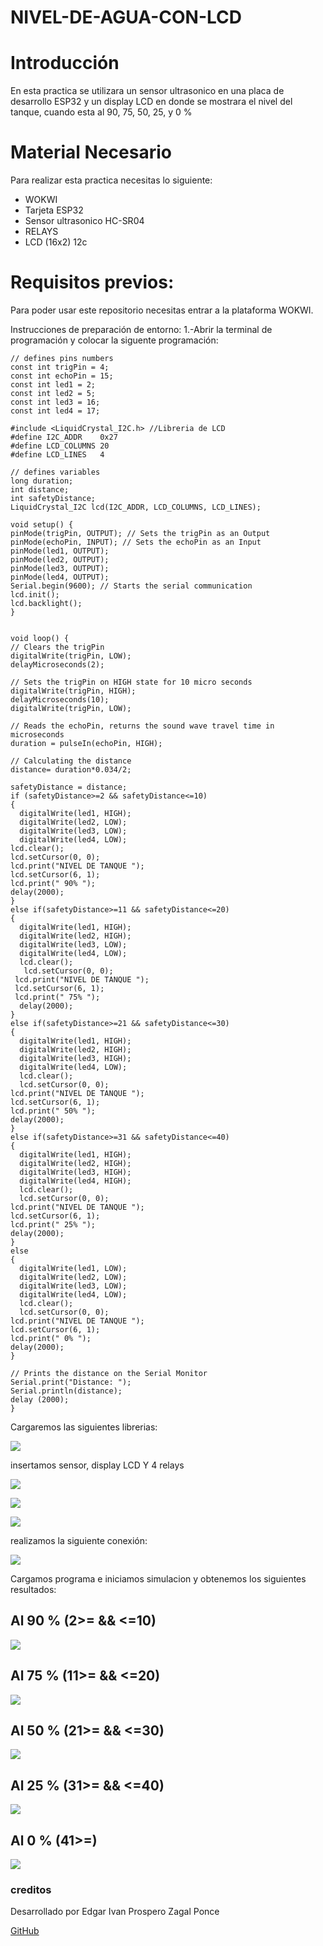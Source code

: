 # NIVEL-DE-AGUA-CON-LCD

# Introducción

 En esta practica se utilizara  un sensor ultrasonico en una placa de desarrollo ESP32 y un display LCD en donde se mostrara el nivel del tanque, cuando esta al 90, 75, 50, 25, y 0 %

# Material Necesario
Para realizar esta practica necesitas lo siguiente:

- WOKWI
- Tarjeta ESP32
- Sensor ultrasonico HC-SR04
- RELAYS
- LCD (16x2) 12c

# Requisitos previos:
Para poder usar este repositorio necesitas entrar a la plataforma WOKWI.

Instrucciones de preparación de entorno:
1.-Abrir la terminal de programación y colocar la siguente programación:

```
// defines pins numbers
const int trigPin = 4;
const int echoPin = 15;
const int led1 = 2;
const int led2 = 5;
const int led3 = 16;
const int led4 = 17;

#include <LiquidCrystal_I2C.h> //Libreria de LCD
#define I2C_ADDR    0x27
#define LCD_COLUMNS 20
#define LCD_LINES   4

// defines variables
long duration;
int distance;
int safetyDistance;
LiquidCrystal_I2C lcd(I2C_ADDR, LCD_COLUMNS, LCD_LINES);

void setup() {
pinMode(trigPin, OUTPUT); // Sets the trigPin as an Output
pinMode(echoPin, INPUT); // Sets the echoPin as an Input
pinMode(led1, OUTPUT);
pinMode(led2, OUTPUT);
pinMode(led3, OUTPUT);
pinMode(led4, OUTPUT);
Serial.begin(9600); // Starts the serial communication
lcd.init();
lcd.backlight();
}


void loop() {
// Clears the trigPin
digitalWrite(trigPin, LOW);
delayMicroseconds(2);

// Sets the trigPin on HIGH state for 10 micro seconds
digitalWrite(trigPin, HIGH);
delayMicroseconds(10);
digitalWrite(trigPin, LOW);

// Reads the echoPin, returns the sound wave travel time in microseconds
duration = pulseIn(echoPin, HIGH);

// Calculating the distance
distance= duration*0.034/2;

safetyDistance = distance;
if (safetyDistance>=2 && safetyDistance<=10)
{
  digitalWrite(led1, HIGH);
  digitalWrite(led2, LOW);
  digitalWrite(led3, LOW);
  digitalWrite(led4, LOW);
lcd.clear();  
lcd.setCursor(0, 0);
lcd.print("NIVEL DE TANQUE ");
lcd.setCursor(6, 1);
lcd.print(" 90% ");
delay(2000);
}
else if(safetyDistance>=11 && safetyDistance<=20) 
{
  digitalWrite(led1, HIGH);
  digitalWrite(led2, HIGH);
  digitalWrite(led3, LOW);
  digitalWrite(led4, LOW);
  lcd.clear();
   lcd.setCursor(0, 0);
 lcd.print("NIVEL DE TANQUE ");
 lcd.setCursor(6, 1);
 lcd.print(" 75% ");
  delay(2000);
}
else if(safetyDistance>=21 && safetyDistance<=30) 
{
  digitalWrite(led1, HIGH);
  digitalWrite(led2, HIGH);
  digitalWrite(led3, HIGH);
  digitalWrite(led4, LOW);
  lcd.clear(); 
  lcd.setCursor(0, 0);
lcd.print("NIVEL DE TANQUE ");
lcd.setCursor(6, 1);
lcd.print(" 50% ");
delay(2000);
}
else if(safetyDistance>=31 && safetyDistance<=40) 
{
  digitalWrite(led1, HIGH);
  digitalWrite(led2, HIGH);
  digitalWrite(led3, HIGH);
  digitalWrite(led4, HIGH);
  lcd.clear(); 
  lcd.setCursor(0, 0);
lcd.print("NIVEL DE TANQUE ");
lcd.setCursor(6, 1);
lcd.print(" 25% ");
delay(2000);
}
else
{
  digitalWrite(led1, LOW);
  digitalWrite(led2, LOW);
  digitalWrite(led3, LOW);
  digitalWrite(led4, LOW);
  lcd.clear(); 
  lcd.setCursor(0, 0);
lcd.print("NIVEL DE TANQUE ");
lcd.setCursor(6, 1);
lcd.print(" 0% ");
delay(2000);
}

// Prints the distance on the Serial Monitor
Serial.print("Distance: ");
Serial.println(distance);
delay (2000);
}
```
Cargaremos las siguientes librerias:

![](https://github.com/IVANZAGAL996/NIVEL-DE-AGUA-CON-LCD/blob/main/LIBRERIAS.png)

insertamos sensor, display LCD Y 4 relays

![](https://github.com/IVANZAGAL996/Ultrasonico-con-LCD/blob/main/sensor%203.PNG)

![](https://github.com/IVANZAGAL996/Ultrasonico-con-LCD/blob/main/lcd3.PNG)

![](https://github.com/IVANZAGAL996/NIVEL-DE-AGUA-CON-LCD/blob/main/RELAYS.png)

realizamos la siguiente conexión:

![](https://github.com/IVANZAGAL996/NIVEL-DE-AGUA-CON-LCD/blob/main/Captura%20de%20pantalla%202024-12-17%20002444.png)

Cargamos programa e iniciamos simulacion y obtenemos los siguientes resultados:

## Al 90 % (2>= && <=10)

![](https://github.com/IVANZAGAL996/NIVEL-DE-AGUA-CON-LCD/blob/main/NIVEL%2090.png)

## Al 75 % (11>= && <=20)

![](https://github.com/IVANZAGAL996/NIVEL-DE-AGUA-CON-LCD/blob/main/NIVEL%2075.png)

## Al 50 % (21>= && <=30)

![](https://github.com/IVANZAGAL996/NIVEL-DE-AGUA-CON-LCD/blob/main/NIVEL%2050.png)

## Al 25 % (31>= && <=40)

![](https://github.com/IVANZAGAL996/NIVEL-DE-AGUA-CON-LCD/blob/main/NIVEL%2025.png)

## Al 0 % (41>=)

![](https://github.com/IVANZAGAL996/NIVEL-DE-AGUA-CON-LCD/blob/main/NIVEL%200.png)


### creditos

Desarrollado por Edgar Ivan Prospero Zagal Ponce

[GitHub](https://github.com/IVANZAGAL996)


